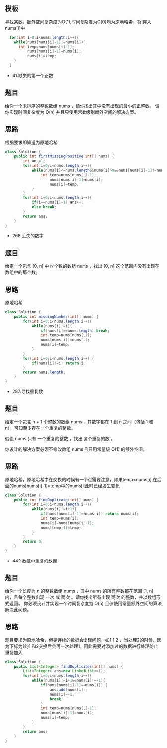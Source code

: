 ## 模板
寻找某数，额外空间复杂度为O(1),时间复杂度为O(0)均为原地哈希，将i存入nums[i]中
```java
  for(int i=0;i<nums.length;i++){
    while(nums[nums[i]-1]!=nums[i]){
      int temp=nums[nums[i]-1];
          nums[nums[i]-1]=nums[i];
          nums[i]=temp;
    }
  }
```

* 41.缺失的第一个正数
## 题目
给你一个未排序的整数数组 nums ，请你找出其中没有出现的最小的正整数。
请你实现时间复杂度为 O(n) 并且只使用常数级别额外空间的解决方案。
## 思路
根据要求即知道为原地哈希
```java
class Solution {
    public int firstMissingPositive(int[] nums) {
        int ans=1;
        for(int i=0;i<nums.length;i++){
            while(nums[i]<=nums.length&&nums[i]>0&&nums[nums[i]-1]!=nums[i]) {
                int temp=nums[nums[i]-1];
                    nums[nums[i]-1]=nums[i];
                    nums[i]=temp;
            }
        }
        for(int i=0;i<nums.length;i++){
            if(i==nums[i]-1) ans++;
            else break;
        }
        return ans;
    }
}
```
* 268.丢失的数字
## 题目
给定一个包含 [0, n] 中 n 个数的数组 nums ，找出 [0, n] 这个范围内没有出现在数组中的那个数。
## 思路
原地哈希
```java
class Solution {
    public int missingNumber(int[] nums) {
        for(int i=0;i<nums.length;i++){
            while(nums[i]!=i){
                if(nums[i]==nums.length) break;
                int temp=nums[nums[i]];
                nums[nums[i]]=nums[i];
                nums[i]=temp;
            }
        }
        for(int i=0;i<nums.length;i++) {
            if(nums[i]!=i) return i;
        }
        return nums.length;
    }
}
```
* 287.寻找重复数
## 题目
给定一个包含 n + 1 个整数的数组 nums ，其数字都在 1 到 n 之间（包括 1 和 n），可知至少存在一个重复的整数。

假设 nums 只有 一个重复的整数 ，找出 这个重复的数 。

你设计的解决方案必须不修改数组 nums 且只用常量级 O(1) 的额外空间。
## 思路
原地哈希，原地哈希中在交换的时候有一个点需要注意，如果temp=nums[i],在后面的nums[nums[i]-1]=temp中的nums[i]此时已经发生变化
```java
class Solution {
    public int findDuplicate(int[] nums) {
        for(int i=0;i<nums.length;i++){
            while(nums[i]!=i+1){
                if(nums[nums[i]-1]==nums[i]) return nums[i];
                int temp=nums[i];
                nums[i]=nums[nums[i]-1];
                nums[temp-1]=temp;
            }
        }
        return 0;
    }
}
```
* 442.数组中重复的数据
## 题目
给你一个长度为 n 的整数数组 nums ，其中 nums 的所有整数都在范围 [1, n] 内，且每个整数出现 一次 或 两次 。请你找出所有出现 两次 的整数，并以数组形式返回。
你必须设计并实现一个时间复杂度为 O(n) 且仅使用常量额外空间的算法解决此问题。
## 思路
题目要求为原地哈希，但是连续的数据会出现问题，如1 1 2 ，当处理2的时候，因为下标为1的1 和2交换后会再一次处理1，因此需要对添加过的数据进行处理防止重复加入
```java
class Solution {
    public List<Integer> findDuplicates(int[] nums) {
        List<Integer> ans=new LinkedList<>();
        for(int i=0;i<nums.length;i++){
            while(nums[i]!=i+1&&nums[i]!=-1){
                if(nums[nums[i]-1]==nums[i]) {
                    ans.add(nums[i]);
                    nums[i]=-1;
                    break;
                }
                int temp=nums[nums[i]-1];
                nums[nums[i]-1]=nums[i];
                nums[i]=temp;
            }
        }
        return ans;
    }
}
```
